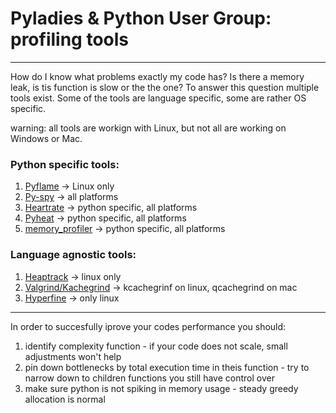 # Pyladies & Python User Group: profiling tools
-----------------------------------------------

How do I know what problems exactly my code has? Is there a memory leak, is tis function is slow or the the one?
To answer this question multiple tools exist. Some of the tools are language specific, some are rather OS specific.

warning: all tools are workign with Linux, but not all are working on Windows or Mac.
### Python specific tools:
1. [Pyflame](https://github.com/uber/pyflame) 
-> Linux only
2. [Py-spy](https://github.com/benfred/py-spy)
-> all platforms
3. [Heartrate](https://github.com/alexmojaki/heartrate)
-> python specific, all platforms
4. [Pyheat](https://github.com/csurfer/pyheat)
-> python specific, all platforms
5. [memory_profiler](https://github.com/pythonprofilers/memory_profiler)
-> python specific, all platforms
### Language agnostic tools:
1. [Heaptrack](https://github.com/KDE/heaptrack)
-> linux only
2. [Valgrind/Kachegrind](http://valgrind.org/)
-> kcachegrinf on linux, qcachegrind on mac
3. [Hyperfine](https://github.com/sharkdp/hyperfine)
-> only linux

---
In order to succesfully iprove your codes performance you should:
1. identify complexity function - if your code does not scale, small adjustments won't help
2. pin down bottlenecks by total execution time in theis function - try to narrow down to children functions you still have control over
3. make sure python is not spiking in memory usage - steady greedy allocation is normal
